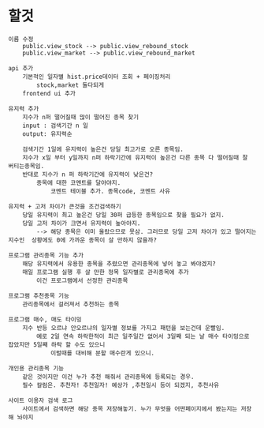 # 할것
    이름 수정
        public.view_stock --> public.view_rebound_stock
        public.view_market --> public.view_rebound_market
    
    api 추가
        기본적인 일자별 hist.price데이터 조회 + 페이징처리
            stock,market 둘다되게
        frontend ui 추가

    유지력 추가
        지수가 n퍼 떨어질때 많이 떨어진 종목 찾기
        input : 검색기간 n 일 
        output: 유지력순 

        검색기간 1일에 유지력이 높은건 당일 최고가로 오른 종목임.
        지수가 x일 부터 y일까지 n퍼 하락기간에 유지력이 높은건 다른 종목 다 떨어질때 잘 버티는종목임.
        반대로 지수가 n 퍼 하락기간에 유지력이 낮은건? 
            종목에 대한 코멘트를 달아야지.
                코멘트 테이블 추가. 종목code, 코멘트 사유
        
    유지력 + 고저 차이가 큰것을 조건검색하기
        당일 유지력이 최고 높은건 당일 30퍼 급등한 종목임으로 찾을 필요가 없지.
        당일 고저 차이가 크면서 유지력이 높아야지.
            --> 해당 종목은 이미 올랐으므로 못삼. 그러므로 당일 고저 차이가 있고 떨어지는 지수인  상황에도 0에 가까운 종목이 살 만하지 않을까?

    프로그램 관리종목 기능 추가
        해당 유지력에서 유용한 종목을 추렸으면 관리종목에 넣어 놓고 봐야겠지?
        매일 프로그램 실행 후 살 만한 정목 일자별로 관리종목에 추가
            이건 프로그램에서 선정한 관리종목
    
    프로그램 추천종목 기능
        관리종목에서 걸러져서 추천하는 종목

    프로그램 매수, 매도 타이밍 
        지수 반등 오르냐 안오르냐의 일자별 정보를 가지고 패턴을 보는건데 운빨임.
            예로 2일 연속 하락한적이 최근 일주일간 없어서 3일째 되는 날 매수 타이밍으로 잡았지만 5일째 하락 할 수도 있으니
                이럴때를 대비해 분할 매수란게 있으니.
    
    개인용 관리종목 기능
        같은 것이지만 이건 누가 추천 해줘서 관리종목에 등록되는 경우.
        필수 칼럼은. 추천자! 추천일자! 예상가 ,추천일시 등이 되겠지, 추천사유

    사이트 이용자 검색 로그
        사이트에서 검색하면 해당 종목 저장해놓기. 누가 무엇을 어떤페이지에서 봤는지는 저장해 놔야지
    

    




        